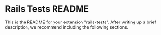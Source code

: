 # Rails Tests README

This is the README for your extension "rails-tests". After writing up a brief description, we recommend including the following sections.

